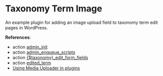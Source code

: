 # Taxonomy Term Image

An example plugin for adding an image upload field to taxonomy term edit pages in WordPress.

**References**:

* action [admin_init](http://codex.wordpress.org/Plugin_API/Action_Reference/admin_init)
* action [admin_enqueue_scripts](http://codex.wordpress.org/Plugin_API/Action_Reference/admin_enqueue_scripts)
* action [{$taxonomy}_edit_form_fields](https://developer.wordpress.org/reference/hooks/taxonomy_edit_form_fields/)
* action [edited_term](https://developer.wordpress.org/reference/hooks/edited_term/)
* [Using Media Uploader in plugins](http://mikejolley.com/2012/12/using-the-new-wordpress-3-5-media-uploader-in-plugins/)



